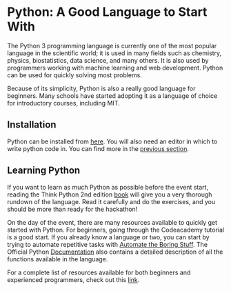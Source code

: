 # Python: A Good Language to Start With

The Python 3 programming language is currently one of the most popular language in the scientific world; it is used in many fields such as chemistry, physics, biostatistics, data science, and many others. It is also used by programmers working with machine learning and web development. Python can be used for quickly solving most problems.

Because of its simplicity, Python is also a really good language for beginners. Many schools have started adopting it as a language of choice for introductory courses, including MIT.

## Installation

Python can be installed from [here](https://www.python.org/downloads/). You will also need an editor in which to write python code in. You can find more in the [previous section](where_to_write_your_code.md).

## Learning Python

If you want to learn as much Python as possible before the event start, reading the Think Python 2nd edition [book](http://greenteapress.com/wp/think-python-2e/) will give you a very thorough rundown of the language. Read it carefully and do the exercises, and you should be more than ready for the hackathon!

On the day of the event, there are many resources available to quickly get started with Python. For beginners, going through the Codeacademy tutorial is a good start. If you already know a language or two, you can start by trying to automate repetitive tasks with [Automate the Boring Stuff](https://automatetheboringstuff.com/). The Official Python [Documentation](https://docs.python.org/3/) also contains a detailed description of all the functions available in the language.

For a complete list of resources available for both beginners and experienced programmers, check out this [link](https://wiki.python.org/moin/BeginnersGuide/NonProgrammers).

